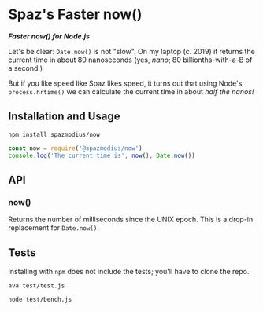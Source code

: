 # Spaz's Faster now()

***Faster now() for Node.js***

Let's be clear: `Date.now()` is not "slow".
On my laptop (c. 2019) it returns the current time in about 80 nanoseconds (yes, _nano_; 80 billionths-with-a-B of a second.)

But if you like speed like Spaz likes speed, it turns out that using Node's `process.hrtime()` we can calculate the current time in about _half the nanos!_

## Installation and Usage

`npm install spazmodius/now`

```js
const now = require('@spazmodius/now')
console.log('The current time is', now(), Date.now())
```

## API

### now()

Returns the number of milliseconds since the UNIX epoch.
This is a drop-in replacement for `Date.now()`.

## Tests

Installing with `npm` does not include the tests; you'll have to clone the repo.

`ava test/test.js`

`node test/bench.js`
